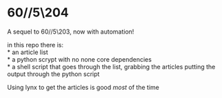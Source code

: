 # 60//5\204

A sequel to 60//5\203, now with automation!

in this repo there is:  
    * an article list   
    * a python scrypt with no none core dependencies  
    * a shell script that goes through the list, grabbing the articles putting the output through the python script  

Using lynx to get the articles is good _most_ of the time 
